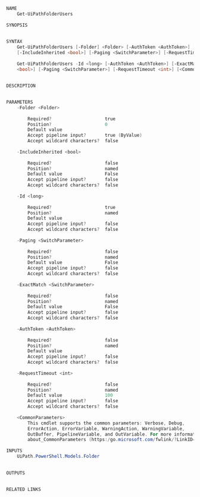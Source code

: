 ﻿```PowerShell

NAME
    Get-UiPathFolderUsers
    
SYNOPSIS
    
    
SYNTAX
    Get-UiPathFolderUsers [-Folder] <Folder> [-AuthToken <AuthToken>] [-ExactMatch <SwitchParameter>] 
    [-IncludeInherited <bool>] [-Paging <SwitchParameter>] [-RequestTimeout <int>] [<CommonParameters>]
    
    Get-UiPathFolderUsers -Id <long> [-AuthToken <AuthToken>] [-ExactMatch <SwitchParameter>] [-IncludeInherited 
    <bool>] [-Paging <SwitchParameter>] [-RequestTimeout <int>] [<CommonParameters>]
    
    
DESCRIPTION
    

PARAMETERS
    -Folder <Folder>
        
        Required?                    true
        Position?                    0
        Default value                
        Accept pipeline input?       true (ByValue)
        Accept wildcard characters?  false
        
    -IncludeInherited <bool>
        
        Required?                    false
        Position?                    named
        Default value                False
        Accept pipeline input?       false
        Accept wildcard characters?  false
        
    -Id <long>
        
        Required?                    true
        Position?                    named
        Default value                
        Accept pipeline input?       false
        Accept wildcard characters?  false
        
    -Paging <SwitchParameter>
        
        Required?                    false
        Position?                    named
        Default value                False
        Accept pipeline input?       false
        Accept wildcard characters?  false
        
    -ExactMatch <SwitchParameter>
        
        Required?                    false
        Position?                    named
        Default value                False
        Accept pipeline input?       false
        Accept wildcard characters?  false
        
    -AuthToken <AuthToken>
        
        Required?                    false
        Position?                    named
        Default value                
        Accept pipeline input?       false
        Accept wildcard characters?  false
        
    -RequestTimeout <int>
        
        Required?                    false
        Position?                    named
        Default value                100
        Accept pipeline input?       false
        Accept wildcard characters?  false
        
    <CommonParameters>
        This cmdlet supports the common parameters: Verbose, Debug,
        ErrorAction, ErrorVariable, WarningAction, WarningVariable,
        OutBuffer, PipelineVariable, and OutVariable. For more information, see 
        about_CommonParameters (https:/go.microsoft.com/fwlink/?LinkID=113216). 
    
INPUTS
    UiPath.PowerShell.Models.Folder
    
    
OUTPUTS
    
    
RELATED LINKS



```
